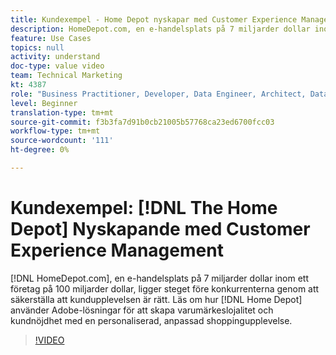 ```yaml
---
title: Kundexempel - Home Depot nyskapar med Customer Experience Management
description: HomeDepot.com, en e-handelsplats på 7 miljarder dollar inom ett företag på 100 miljarder dollar, ligger steget före konkurrenterna genom att säkerställa att kundupplevelsen är rätt. Läs om hur Home Depot använder Adobe lösningar för att skapa varumärkeslojalitet och kundnöjdhet med en personaliserad, anpassad shoppingupplevelse.
feature: Use Cases
topics: null
activity: understand
doc-type: value video
team: Technical Marketing
kt: 4387
role: "Business Practitioner, Developer, Data Engineer, Architect, Data Architect, Administrator, Leader"
level: Beginner
translation-type: tm+mt
source-git-commit: f3b3fa7d91b0cb21005b57768ca23ed6700fcc03
workflow-type: tm+mt
source-wordcount: '111'
ht-degree: 0%

---
```



# Kundexempel: [!DNL The Home Depot] Nyskapande med Customer Experience Management

[!DNL HomeDepot.com], en e-handelsplats på 7 miljarder dollar inom ett företag på 100 miljarder dollar, ligger steget före konkurrenterna genom att säkerställa att kundupplevelsen är rätt. Läs om hur [!DNL Home Depot] använder Adobe-lösningar för att skapa varumärkeslojalitet och kundnöjdhet med en personaliserad, anpassad shoppingupplevelse.

>[!VIDEO](https://video.tv.adobe.com/v/31506/?quality=12)
